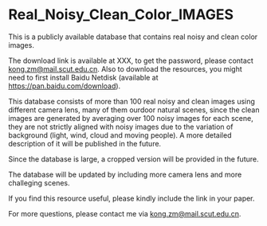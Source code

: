 # Real_Noisy_Clean_Color_IMAGES
This is a publicly available database that contains real noisy and clean color images.

The download link is available at XXX, to get the password, please contact kong.zm@mail.scut.edu.cn. Also to download the resources, you might need to first install Baidu Netdisk (available at https://pan.baidu.com/download).

This database consists of more than 100 real noisy and clean images using different camera lens, many of them ourdoor natural scenes, since the clean images are generated by averaging over 100 noisy images for each scene, they are not strictly aligned with noisy images due to the variation of background (light, wind, cloud and moving people). A more detailed description of it will be published in the future.

Since the database is large, a cropped version will be provided in the future.

The database will be updated by including more camera lens and more challeging scenes.

If you find this resource useful, please kindly include the link in your paper.

For more questions, please contact me via kong.zm@mail.scut.edu.cn.
